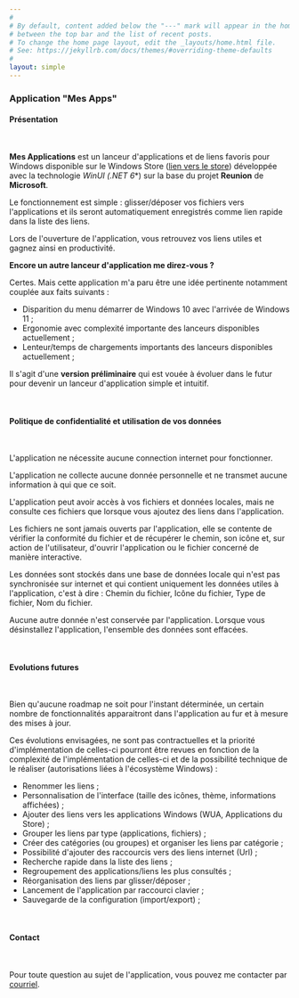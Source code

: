 ```yaml
---
#
# By default, content added below the "---" mark will appear in the home page
# between the top bar and the list of recent posts.
# To change the home page layout, edit the _layouts/home.html file.
# See: https://jekyllrb.com/docs/themes/#overriding-theme-defaults
#
layout: simple
---
```


### Application "Mes Apps"

#### Présentation

&nbsp;

**Mes Applications** est un lanceur d'applications et de liens favoris pour Windows disponible sur le Windows Store (<a href="https://www.microsoft.com/store/apps/9P2V5R46N6XQ">lien vers le store</a>) développée avec la technologie **WinUI* (**.NET 6**) sur la base du projet **Reunion** de **Microsoft**.

Le fonctionnement est simple : glisser/déposer vos fichiers vers l'applications et ils seront automatiquement enregistrés comme lien rapide dans la liste des liens.

Lors de l'ouverture de l'application, vous retrouvez vos liens utiles et gagnez ainsi en productivité.

**Encore un autre lanceur d'application me direz-vous ?**

Certes. Mais cette application m'a paru être une idée pertinente notamment couplée aux faits suivants : 
- Disparition du menu démarrer de Windows 10 avec l'arrivée de Windows 11 ;
- Ergonomie avec complexité importante des lanceurs disponibles actuellement ;
- Lenteur/temps de chargements importants des lanceurs disponibles actuellement ;

Il s'agit d'une **version préliminaire** qui est vouée à évoluer dans le futur pour devenir un lanceur d'application simple et intuitif.

&nbsp;

#### Politique de confidentialité et utilisation de vos données

&nbsp;

L'application ne nécessite aucune connection internet pour fonctionner.

L'application ne collecte aucune donnée personnelle et ne transmet aucune information à qui que ce soit.

L'application peut avoir accès à vos fichiers et données locales, mais ne consulte ces fichiers que lorsque vous ajoutez des liens dans l'application.

Les fichiers ne sont jamais ouverts par l'application, elle se contente de vérifier la conformité du fichier et de récupérer le chemin, son icône et, 
sur action de l'utilisateur, d'ouvrir l'application ou le fichier concerné de manière interactive.

Les données sont stockés dans une base de données locale qui n'est pas synchronisée sur internet et qui contient uniquement les données utiles à l'application, c'est à dire : Chemin du fichier, Icône du fichier, Type de fichier, Nom du fichier.

Aucune autre donnée n'est conservée par l'application. Lorsque vous désinstallez l'application, l'ensemble des données sont effacées.

&nbsp;

#### Evolutions futures

&nbsp;

Bien qu'aucune roadmap ne soit pour l'instant déterminée, un certain nombre de fonctionnalités apparaitront dans l'application au fur et à mesure des mises à jour.

Ces évolutions envisagées, ne sont pas contractuelles et la priorité d'implémentation de celles-ci pourront être revues en fonction de la complexité de l'implémentation de celles-ci et de la possibilité technique de le réaliser (autorisations liées à l'écosystème Windows) :

- Renommer les liens ;
- Personnalisation de l'interface (taille des icônes, thème, informations affichées) ;
- Ajouter des liens vers les applications Windows (WUA, Applications du Store) ;
- Grouper les liens par type (applications, fichiers) ;
- Créer des catégories (ou groupes) et organiser les liens par catégorie ;
- Possibilité d'ajouter des raccourcis vers des liens internet (Url) ;
- Recherche rapide dans la liste des liens ;
- Regroupement des applications/liens les plus consultés ;
- Réorganisation des liens par glisser/déposer ;
- Lancement de l'application par raccourci clavier ;
- Sauvegarde de la configuration (import/export) ;

&nbsp;

#### Contact 

&nbsp;

Pour toute question au sujet de l'application, vous pouvez me contacter par <a href="mailto:cyril@portet.org?subject=MesApps">courriel</a>.

